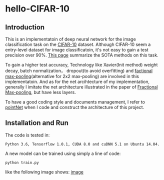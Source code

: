 # hello-CIFAR-10
## Introduction
This is an implementatoin of deep neural network for the image classification task on the [CIFAR-10](http://www.cs.toronto.edu/~kriz/cifar.html) dataset. Although CIFAR-10 seem a entry-level dataset for image classificatoin, it's not easy to gain a test precision over 90%. [This page](http://rodrigob.github.io/are_we_there_yet/build/classification_datasets_results.html#43494641522d3130) summarize the SOTA methods on this task.</br>

To gain a higher test accuracy, Technology like Xavier(Init method) weight decay, batch normalization， dropout(to avoid overfitting) and [factional max-pooling](https://arxiv.org/abs/1412.6071)(alternative for 2x2 max-pooling) are involved in this implementatoin. And as for the net arcihtecture of my implementation, generally I imitate the net architecture illustrated in the paper of [Fractional Max-pooling](https://arxiv.org/abs/1412.6071), but have less layers.</br>

To have a good coding style and documents management, I refer to [pointNet](https://github.com/charlesq34/pointnet) when I code and construct the architecture of this project.</br>

## Installation and Run
The code is tested in:

    Python 3.6, Tensorflow 1.0.1, CUDA 8.0 and cuDNN 5.1 on Ubuntu 14.04.
    
A new model can be trained using simply a line of code:

    python train.py
    
like the following image shows:
[image]()
